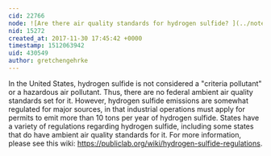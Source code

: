 ```yaml
---
cid: 22766
node: ![Are there air quality standards for hydrogen sulfide? ](../notes/gretchengehrke/11-30-2017/are-there-air-quality-standards-for-hydrogen-sulfide)
nid: 15272
created_at: 2017-11-30 17:45:42 +0000
timestamp: 1512063942
uid: 430549
author: gretchengehrke
---
```


In the United States, hydrogen sulfide is not considered a "criteria pollutant" or a hazardous air pollutant. Thus, there are no federal ambient air quality standards set for it. However, hydrogen sulfide emissions are somewhat regulated for major sources, in that industrial operations must apply for permits to emit more than 10 tons per year of hydrogen sulfide. States have a variety of regulations regarding hydrogen sulfide, including some states that do have ambient air quality standards for it. For more information, please see this wiki: https://publiclab.org/wiki/hydrogen-sulfide-regulations. 